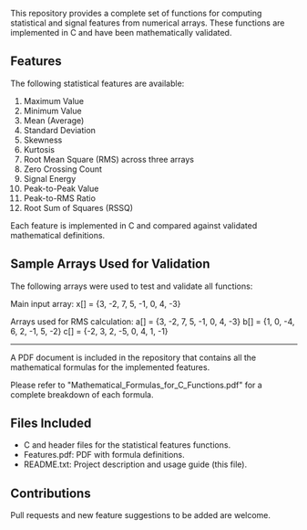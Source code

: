 This repository provides a complete set of functions for computing statistical and signal features from numerical arrays. These functions are implemented in C and have been mathematically validated.

Features
--------------------

The following statistical features are available:

1. Maximum Value
2. Minimum Value
3. Mean (Average)
4. Standard Deviation
5. Skewness
6. Kurtosis
7. Root Mean Square (RMS) across three arrays
8. Zero Crossing Count
9. Signal Energy
10. Peak-to-Peak Value
11. Peak-to-RMS Ratio
12. Root Sum of Squares (RSSQ)

Each feature is implemented in C and compared against validated mathematical definitions.

Sample Arrays Used for Validation
------------------------------

The following arrays were used to test and validate all functions:

Main input array:
  x[] = {3, -2, 7, 5, -1, 0, 4, -3}

Arrays used for RMS calculation:
  a[] = {3, -2, 7, 5, -1, 0, 4, -3}
  b[] = {1, 0, -4, 6, 2, -1, 5, -2}
  c[] = {-2, 3, 2, -5, 0, 4, 1, -1}

----------------------

A PDF document is included in the repository that contains all the mathematical formulas for the implemented features.

Please refer to "Mathematical_Formulas_for_C_Functions.pdf" for a complete breakdown of each formula.

Files Included
--------------
- C and header files for the statistical features functions.
- Features.pdf: PDF with formula definitions.
- README.txt: Project description and usage guide (this file).

Contributions
-------------

Pull requests and new feature suggestions to be added are welcome.

